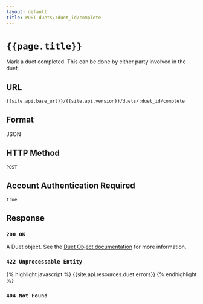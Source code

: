 ```yaml
---
layout: default
title: POST duets/:duet_id/complete
---
```

# `{{page.title}}`

Mark a duet completed.  This can be done by either party involved in the duet.

## URL

`{{site.api.base_url}}/{{site.api.version}}/duets/:duet_id/complete`

## Format

JSON

## HTTP Method

`POST`

## Account Authentication Required

`true`

## Response

### `200 OK`

A Duet object. See the [Duet Object documentation](/duet_object) for more information.

### `422 Unprocessable Entity`

{% highlight javascript %}
{{site.api.resources.duet.errors}}
{% endhighlight %}

### `404 Not Found`
